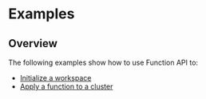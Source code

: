 # Examples 

## Overview

The following examples show how to use Function API to:

* [Initialize a workspace](./init/README.md)
* [Apply a function to a cluster](./apply/README.md)
